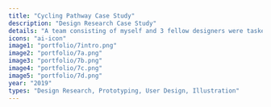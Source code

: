 ```yaml
---
title: "Cycling Pathway Case Study"
description: "Design Research Case Study"
details: "A team consisting of myself and 3 fellow designers were tasked with reviewing existing cycling pathway infrastructure and proposing effective solutions to the design flaws we discovered. Together we conducted research and created a survey that we used to reach out to the citizens of Ottawa to gain insight into the current issues with Multi-Use Pathways. We designed solutions in the form of new signage and pavement markings. I have included here only the signage and pavement markings that I designed and created myself, as well as my own mockups that show the markings and signage in use. All images were created using Adobe Illustrator."
icons: "ai-icon"
image1: "portfolio/7intro.png"
image2: "portfolio/7a.png"
image3: "portfolio/7b.png"
image4: "portfolio/7c.png"
image5: "portfolio/7d.png"
year: "2019"
types: "Design Research, Prototyping, User Design, Illustration"
---
```


